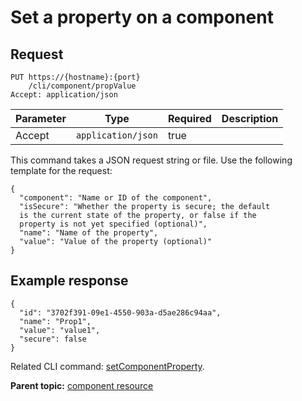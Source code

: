 # Set a property on a component

## Request

```
PUT https://{hostname}:{port}
    /cli/component/propValue
Accept: application/json

```

|Parameter|Type|Required|Description|
|---------|----|--------|-----------|
|Accept|`application/json`|true| |

This command takes a JSON request string or file. Use the following template for the request:

```
{
  "component": "Name or ID of the component",
  "isSecure": "Whether the property is secure; the default 
  is the current state of the property, or false if the 
  property is not yet specified (optional)",
  "name": "Name of the property",
  "value": "Value of the property (optional)"
}

```

## Example response

```
{
  "id": "3702f391-09e1-4550-903a-d5ae286c94aa",
  "name": "Prop1",
  "value": "value1",
  "secure": false
}
```

Related CLI command: [setComponentProperty](udclient_setcomponentproperty.md).

**Parent topic:** [component resource](../../com.ibm.udeploy.api.doc/topics/rest_cli_component.md)


